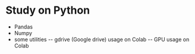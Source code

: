 # Study on Python 
- Pandas
- Numpy
- some utilities
-- gdrive (Google drive) usage on Colab
-- GPU usage on Colab
